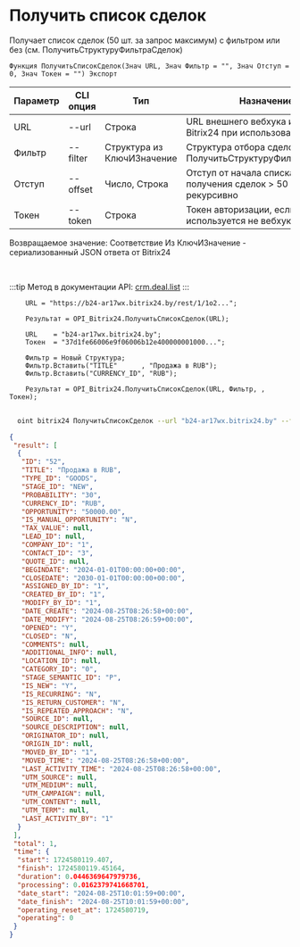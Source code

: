 ﻿---
sidebar_position: 4
---

# Получить список сделок
 Получает список сделок (50 шт. за запрос максимум) с фильтром или без (см. ПолучитьСтруктуруФильтраСделок)



`Функция ПолучитьСписокСделок(Знач URL, Знач Фильтр = "", Знач Отступ = 0, Знач Токен = "") Экспорт`

  | Параметр | CLI опция | Тип | Назначение |
  |-|-|-|-|
  | URL | --url | Строка | URL внешнего вебхука или адрес Bitrix24 при использовании токена |
  | Фильтр | --filter | Структура из КлючИЗначение | Структура отбора сделок (см. ПолучитьСтруктуруФильтраСделок) |
  | Отступ | --offset | Число, Строка | Отступ от начала списка для получения сделок > 50 шт. рекурсивно |
  | Токен | --token | Строка | Токен авторизации, если используется не вебхук |

  
  Возвращаемое значение:   Соответствие Из КлючИЗначение - сериализованный JSON ответа от Bitrix24

<br/>

:::tip
Метод в документации API: [crm.deal.list](https://dev.1c-bitrix.ru/rest_help/crm/cdeals/crm_deal_list.php)
:::
<br/>


```bsl title="Пример кода"
    URL = "https://b24-ar17wx.bitrix24.by/rest/1/1o2...";

    Результат = OPI_Bitrix24.ПолучитьСписокСделок(URL);

    URL    = "b24-ar17wx.bitrix24.by";
    Токен  = "37d1fe66006e9f06006b12e400000001000...";

    Фильтр = Новый Структура;
    Фильтр.Вставить("TITLE"      , "Продажа в RUB");
    Фильтр.Вставить("CURRENCY_ID", "RUB");

    Результат = OPI_Bitrix24.ПолучитьСписокСделок(URL, Фильтр, , Токен);
```



```sh title="Пример команды CLI"
    
  oint bitrix24 ПолучитьСписокСделок --url "b24-ar17wx.bitrix24.by" --filter %filter% --offset %offset% --token "6476c766006e9f06006b12e400000001000..."

```

```json title="Результат"
{
 "result": [
  {
   "ID": "52",
   "TITLE": "Продажа в RUB",
   "TYPE_ID": "GOODS",
   "STAGE_ID": "NEW",
   "PROBABILITY": "30",
   "CURRENCY_ID": "RUB",
   "OPPORTUNITY": "50000.00",
   "IS_MANUAL_OPPORTUNITY": "N",
   "TAX_VALUE": null,
   "LEAD_ID": null,
   "COMPANY_ID": "1",
   "CONTACT_ID": "3",
   "QUOTE_ID": null,
   "BEGINDATE": "2024-01-01T00:00:00+00:00",
   "CLOSEDATE": "2030-01-01T00:00:00+00:00",
   "ASSIGNED_BY_ID": "1",
   "CREATED_BY_ID": "1",
   "MODIFY_BY_ID": "1",
   "DATE_CREATE": "2024-08-25T08:26:58+00:00",
   "DATE_MODIFY": "2024-08-25T08:26:59+00:00",
   "OPENED": "Y",
   "CLOSED": "N",
   "COMMENTS": null,
   "ADDITIONAL_INFO": null,
   "LOCATION_ID": null,
   "CATEGORY_ID": "0",
   "STAGE_SEMANTIC_ID": "P",
   "IS_NEW": "Y",
   "IS_RECURRING": "N",
   "IS_RETURN_CUSTOMER": "N",
   "IS_REPEATED_APPROACH": "N",
   "SOURCE_ID": null,
   "SOURCE_DESCRIPTION": null,
   "ORIGINATOR_ID": null,
   "ORIGIN_ID": null,
   "MOVED_BY_ID": "1",
   "MOVED_TIME": "2024-08-25T08:26:58+00:00",
   "LAST_ACTIVITY_TIME": "2024-08-25T08:26:58+00:00",
   "UTM_SOURCE": null,
   "UTM_MEDIUM": null,
   "UTM_CAMPAIGN": null,
   "UTM_CONTENT": null,
   "UTM_TERM": null,
   "LAST_ACTIVITY_BY": "1"
  }
 ],
 "total": 1,
 "time": {
  "start": 1724580119.407,
  "finish": 1724580119.45164,
  "duration": 0.0446369647979736,
  "processing": 0.0162379741668701,
  "date_start": "2024-08-25T10:01:59+00:00",
  "date_finish": "2024-08-25T10:01:59+00:00",
  "operating_reset_at": 1724580719,
  "operating": 0
 }
}
```
